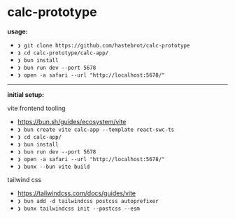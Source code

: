 # calc-prototype

**usage:**

- `❯ git clone https://github.com/hastebrot/calc-prototype`
- `❯ cd calc-prototype/calc-app/`
- `❯ bun install`
- `❯ bun run dev --port 5678`
- `❯ open -a safari --url "http://localhost:5678/"`

---

**initial setup:**

vite frontend tooling

- https://bun.sh/guides/ecosystem/vite
- `❯ bun create vite calc-app --template react-swc-ts`
- `❯ cd calc-app/`
- `❯ bun install`
- `❯ bun run dev --port 5678`
- `❯ open -a safari --url "http://localhost:5678/"`
- `❯ bunx --bun vite build`

tailwind css

- https://tailwindcss.com/docs/guides/vite
- `❯ bun add -d tailwindcss postcss autoprefixer`
- `❯ bunx tailwindcss init --postcss --esm`
